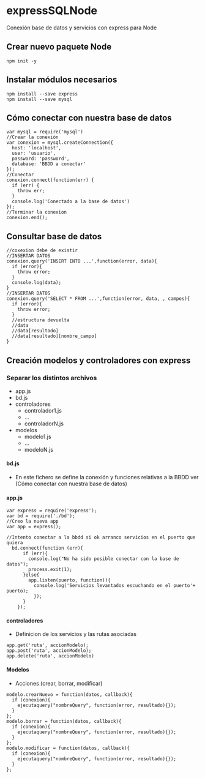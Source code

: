 # expressSQLNode
Conexión  base de datos y servicios con express para Node

## Crear nuevo paquete Node
```
npm init -y
```

## Instalar módulos necesarios
```
npm install --save express
npm install --save mysql
```
## Cómo conectar con nuestra base de datos

```
var mysql = require('mysql')
//Crear la conexión
var conexion = mysql.createConnection({
  host: 'localhost',
  user: 'usuario',
  password: 'password',
  database: 'BBDD a conectar'
});
//Conectar
conexion.connect(function(err) {
  if (err) {
    throw err;
  }
  console.log('Conectado a la base de datos')
});
//Terminar la conexion
conexion.end();

```

## Consultar base de datos
```
//coxexion debe de existir
//INSERTAR DATOS
conexion.query('INSERT INTO ...',function(error, data){
  if (error){
    throw error;
  }
  console.log(data);
}
//INSERTAR DATOS
conexion.query('SELECT * FROM ...',function(error, data, , campos){
  if (error){
    throw error;
  }
  //estructura devuelta
  //data
  //data[resultado]
  //data[resultado][nombre_campo]
}
```
## Creación modelos y controladores con express
### Separar los distintos archivos
- app.js
- bd.js
- controladores
  - controlador1.js
  - ...
  - controladorN.js
- modelos
  - modelo1.js
  - ...
  - modeloN.js

#### bd.js
- En este fichero se define la conexión y funciones relativas a la BBDD ver (Cómo conectar con nuestra base de datos)

#### app.js
```
var express = require('express');
var bd = require('./bd');
//Creo la nueva app
var app = express();

//Intento conectar a la bbdd si ok arranco servicios en el puerto que quiera
  bd.connect(function (err){
      if (err){
        console.log("No ha sido posible conectar con la base de datos");
        process.exit(1);
      }else{
        app.listen(puerto, function(){
          console.log('Servicios levantados escuchando en el puerto'+ puerto);
          });
      }
    });
```
#### controladores
- Definicion de los servicios y las rutas asociadas
```
app.get('ruta', accionModelo);
app.post('ruta', accionModelo);
app.delete('ruta', accionModelo)
```

#### Modelos
- Acciones (crear, borrar, modificar)

```
modelo.crearNuevo = function(datos, callback){
  if (conexion){
    ejecutaquery("nombreQuery", function(error, resultado){});
  }
};
modelo.borrar = function(datos, callback){
  if (conexion){
    ejecutaquery("nombreQuery", function(error, resultado){});
  }
};
modelo.modificar = function(datos, callback){
  if (conexion){
    ejecutaquery("nombreQuery", function(error, resultado){});
  }
};
```
